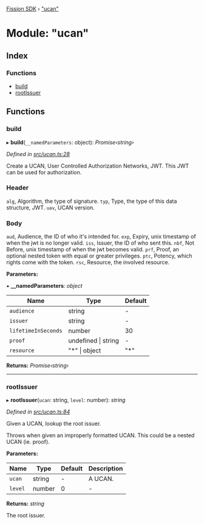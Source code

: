 [Fission SDK](../README.md) › ["ucan"](_ucan_.md)

# Module: "ucan"

## Index

### Functions

* [build](_ucan_.md#build)
* [rootIssuer](_ucan_.md#rootissuer)

## Functions

###  build

▸ **build**(`__namedParameters`: object): *Promise‹string›*

*Defined in [src/ucan.ts:28](https://github.com/fission-suite/ts-sdk/blob/ef36578/src/ucan.ts#L28)*

Create a UCAN, User Controlled Authorization Networks, JWT.
This JWT can be used for authorization.

### Header

`alg`, Algorithm, the type of signature.
`typ`, Type, the type of this data structure, JWT.
`uav`, UCAN version.

### Body

`aud`, Audience, the ID of who it's intended for.
`exp`, Expiry, unix timestamp of when the jwt is no longer valid.
`iss`, Issuer, the ID of who sent this.
`nbf`, Not Before, unix timestamp of when the jwt becomes valid.
`prf`, Proof, an optional nested token with equal or greater privileges.
`ptc`, Potency, which rights come with the token.
`rsc`, Resource, the involved resource.

**Parameters:**

▪ **__namedParameters**: *object*

Name | Type | Default |
------ | ------ | ------ |
`audience` | string | - |
`issuer` | string | - |
`lifetimeInSeconds` | number | 30 |
`proof` | undefined &#124; string | - |
`resource` | "*" &#124; object | "*" |

**Returns:** *Promise‹string›*

___

###  rootIssuer

▸ **rootIssuer**(`ucan`: string, `level`: number): *string*

*Defined in [src/ucan.ts:84](https://github.com/fission-suite/ts-sdk/blob/ef36578/src/ucan.ts#L84)*

Given a UCAN, lookup the root issuer.

Throws when given an improperly formatted UCAN.
This could be a nested UCAN (ie. proof).

**Parameters:**

Name | Type | Default | Description |
------ | ------ | ------ | ------ |
`ucan` | string | - | A UCAN. |
`level` | number | 0 | - |

**Returns:** *string*

The root issuer.
